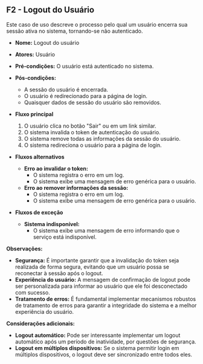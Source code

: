 ## F2 - Logout do Usuário

Este caso de uso descreve o processo pelo qual um usuário encerra sua sessão ativa no sistema, tornando-se não autenticado.

* **Nome:** Logout do usuário
* **Atores:** Usuário
* **Pré-condições:** O usuário está autenticado no sistema.
* **Pós-condições:**
    - A sessão do usuário é encerrada.
    - O usuário é redirecionado para a página de login.
    - Quaisquer dados de sessão do usuário são removidos.
* **Fluxo principal**
    1. O usuário clica no botão "Sair" ou em um link similar.
    2. O sistema invalida o token de autenticação do usuário.
    3. O sistema remove todas as informações da sessão do usuário.
    4. O sistema redireciona o usuário para a página de login.

* **Fluxos alternativos**
    * **Erro ao invalidar o token:**
        * O sistema registra o erro em um log.
        * O sistema exibe uma mensagem de erro genérica para o usuário.
    * **Erro ao remover informações da sessão:**
        * O sistema registra o erro em um log.
        * O sistema exibe uma mensagem de erro genérica para o usuário.

* **Fluxos de exceção**
    * **Sistema indisponível:**
        * O sistema exibe uma mensagem de erro informando que o serviço está indisponível.

**Observações:**

* **Segurança:** É importante garantir que a invalidação do token seja realizada de forma segura, evitando que um usuário possa se reconectar à sessão após o logout.
* **Experiência do usuário:** A mensagem de confirmação de logout pode ser personalizada para informar ao usuário que ele foi desconectado com sucesso.
* **Tratamento de erros:** É fundamental implementar mecanismos robustos de tratamento de erros para garantir a integridade do sistema e a melhor experiência do usuário.

**Considerações adicionais:**

* **Logout automático:** Pode ser interessante implementar um logout automático após um período de inatividade, por questões de segurança.
* **Logout em múltiplos dispositivos:** Se o sistema permitir login em múltiplos dispositivos, o logout deve ser sincronizado entre todos eles.
